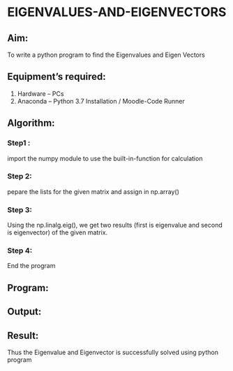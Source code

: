 # EIGENVALUES-AND-EIGENVECTORS
## Aim:
To write a python program to find the Eigenvalues and Eigen Vectors
## Equipment’s required:
1. 	Hardware – PCs
2. 	Anaconda – Python 3.7 Installation / Moodle-Code Runner
## Algorithm:
### Step1 :

import the numpy module to use the built-in-function for calculation

### Step 2: 

pepare the lists for the given matrix and assign in np.array()

### Step 3:

Using the np.linalg.eig(),  we get two results (first is eigenvalue and second is eigenvector) of the given matrix.

### Step 4: 

End the program

## Program:

## Output:
## Result:
Thus the Eigenvalue and Eigenvector is successfully solved using python program
